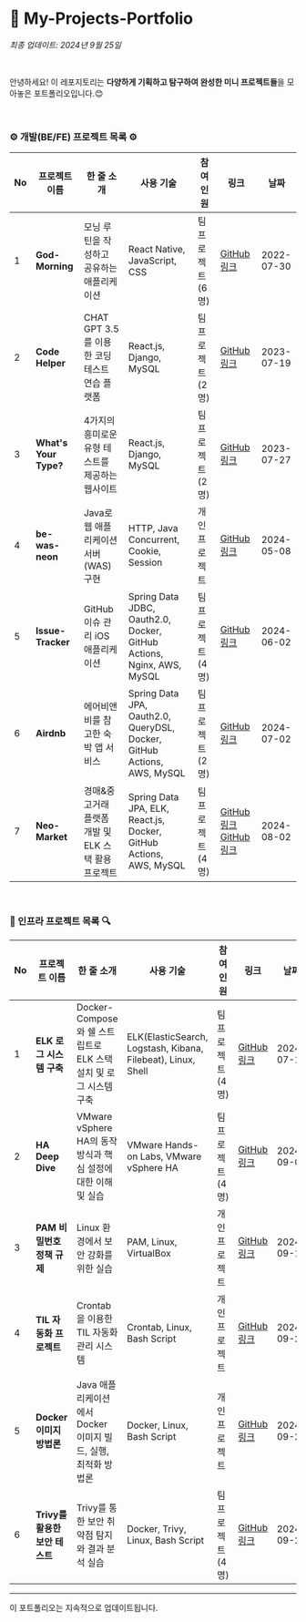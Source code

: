 # 🌱 My-Projects-Portfolio

_최종 업데이트: 2024년 9월 25일_

<br>

안녕하세요! 이 레포지토리는 **다양하게 기획하고 탐구하여 완성한 미니 프로젝트들**을 모아놓은 포트폴리오입니다.😊

<br>

### **⚙️ 개발(BE/FE) 프로젝트 목록 ⚙️**

| No  | 프로젝트 이름         | 한 줄 소개                                          | 사용 기술                                                               | 참여<br> 인원         | 링크                                                                                                                | 날짜       |
| --- | --------------------- | --------------------------------------------------- | ----------------------------------------------------------------------- | --------------------- | ------------------------------------------------------------------------------------------------------------------- | ---------- |
| 1   | **God-Morning**       | 모닝 루틴을 작성하고 공유하는 애플리케이션          | React Native, JavaScript, CSS                                           | 팀<br> 프로젝트 (6명) | [GitHub 링크](https://github.com/lotuxsoo/god-morning)                                                              | 2022-07-30 |
| 2   | **Code Helper**       | CHAT GPT 3.5를 이용한 코딩 테스트 연습 플랫폼       | React.js, Django, MySQL                                                 | 팀<br> 프로젝트 (2명) | [GitHub 링크](https://github.com/lotuxsoo/madcamp-week3)                                                            | 2023-07-19 |
| 3   | **What's Your Type?** | 4가지의 흥미로운 유형 테스트를 제공하는 웹사이트    | React.js, Django, MySQL                                                 | 팀<br> 프로젝트 (2명) | [GitHub 링크](https://github.com/lotuxsoo/madcamp-week4)                                                            | 2023-07-27 |
| 4   | **be-was-neon**       | Java로 웹 애플리케이션 서버(WAS) 구현               | HTTP, Java Concurrent, Cookie, Session                                  | 개인<br> 프로젝트     | [GitHub 링크](https://github.com/lotuxsoo/be-was-neon)                                                              | 2024-05-08 |
| 5   | **Issue-Tracker**     | GitHub 이슈 관리 iOS 애플리케이션                   | Spring Data JDBC, Oauth2.0, Docker, GitHub Actions, Nginx, AWS, MySQL   | 팀<br> 프로젝트 (4명) | [GitHub 링크](https://github.com/lotuxsoo/issue-tracker)                                                            | 2024-06-02 |
| 6   | **Airdnb**            | 에어비앤비를 참고한 숙박 앱 서비스                  | Spring Data JPA, Oauth2.0, QueryDSL, Docker, GitHub Actions, AWS, MySQL | 팀<br> 프로젝트 (2명) | [GitHub 링크](https://github.com/lotuxsoo/be-airdnb)                                                                | 2024-07-02 |
| 7   | **Neo-Market**        | 경매&중고거래 플랫폼 개발 및 ELK 스택 활용 프로젝트 | Spring Data JPA, ELK, React.js, Docker, GitHub Actions, AWS, MySQL      | 팀<br> 프로젝트 (4명) | [GitHub 링크](https://github.com/Neo-Market/BE-NeoMarket) [GitHub 링크](https://github.com/Neo-Market/FE-NeoMarket) | 2024-08-02 |

<br>

### **🔎 인프라 프로젝트 목록 🔍**

| No  | 프로젝트 이름                  | 한 줄 소개                                                       | 사용 기술                                                    | 참여<br> 인원         | 링크                                                            | 날짜       |
| --- | ------------------------------ | ---------------------------------------------------------------- | ------------------------------------------------------------ | --------------------- | --------------------------------------------------------------- | ---------- |
| 1   | **ELK 로그 시스템 구축**       | Docker-Compose와 쉘 스트립트로 ELK 스택 설치 및 로그 시스템 구축 | ELK(ElasticSearch, Logstash, Kibana, Filebeat), Linux, Shell | 팀<br> 프로젝트 (4명) | [GitHub 링크](https://github.com/lotuxsoo/FISA3-ELK-Pipeline)   | 2024-07-19 |
| 2   | **HA Deep Dive**               | VMware vSphere HA의 동작 방식과 핵심 설정에 대한 이해 및 실습    | VMware Hands-on Labs, VMware vSphere HA                      | 팀<br> 프로젝트 (4명) | [GitHub 링크](https://github.com/lotuxsoo/FISA3-vSphere-HA)     | 2024-09-03 |
| 3   | **PAM 비밀번호 정책 규제**     | Linux 환경에서 보안 강화를 위한 실습                             | PAM, Linux, VirtualBox                                       | 개인<br> 프로젝트     | [GitHub 링크](https://github.com/lotuxsoo/Woori-FISA/tree/main/Linux-PAM)            | 2024-09-19 |
| 4   | **TIL 자동화 프로젝트**        | Crontab을 이용한 TIL 자동화 관리 시스템                          | Crontab, Linux, Bash Script                                  | 개인<br> 프로젝트     | [GitHub 링크](https://github.com/lotuxsoo/Woori-FISA/tree/main/Crontab-TIL)    | 2024-09-23 |
| 5   | **Docker 이미지 방법론**       | Java 애플리케이션에서 Docker 이미지 빌드, 실행, 최적화 방법론    | Docker, Linux, Bash Script                                   | 개인<br> 프로젝트     | [GitHub 링크](https://github.com/lotuxsoo/Woori-FISA/tree/main/Docker-Guide)   | 2024-09-24 |
| 6   | **Trivy를 활용한 보안 테스트** | Trivy를 통한 보안 취약점 탐지와 결과 분석 실습                   | Docker, Trivy, Linux, Bash Script                            | 팀<br> 프로젝트 (4명) | [GitHub 링크](https://github.com/lotuxsoo/Woori-FISA/tree/main/Trivy-Analysis) | 2024-09-25 |

---

이 포트폴리오는 지속적으로 업데이트됩니다.
